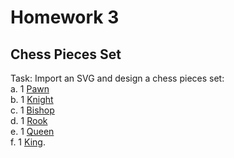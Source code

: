 # Homework 3
## Chess Pieces Set

Task: Import an SVG  and design a chess pieces set: </br>
a. 1 [Pawn](https://github.com/Ana-Mares/3DMP/blob/master/Homework%20%233/Chess%20Pieces%20Set/Pawn.stl) </br>
b. 1 [Knight](https://github.com/Ana-Mares/3DMP/blob/master/Homework%20%233/Chess%20Pieces%20Set/Knight.stl) </br>
c. 1 [Bishop](https://github.com/Ana-Mares/3DMP/blob/master/Homework%20%233/Chess%20Pieces%20Set/Bishop.stl) </br>
d. 1 [Rook](https://github.com/Ana-Mares/3DMP/blob/master/Homework%20%233/Chess%20Pieces%20Set/Rook.stl) </br>
e. 1 [Queen](https://github.com/Ana-Mares/3DMP/blob/master/Homework%20%233/Chess%20Pieces%20Set/Queen.stl) </br> 
f. 1 [King](https://github.com/Ana-Mares/3DMP/blob/master/Homework%20%233/Chess%20Pieces%20Set/King.stl).



